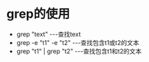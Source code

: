 # grep的使用
* grep "text" ---查找text
* grep -e "t1" -e "t2" ---查找包含t1或t2的文本
* grep "t1" | grep "t2" ---查找包含t1和t2的文本